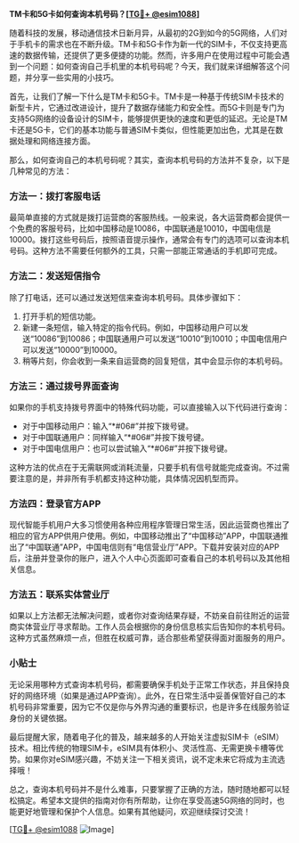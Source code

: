 **TM卡和5G卡如何查询本机号码？[[TG💪+ @esim1088](https://t.me/s/esim1088)]**

随着科技的发展，移动通信技术日新月异，从最初的2G到如今的5G网络，人们对于手机卡的需求也在不断升级。TM卡和5G卡作为新一代的SIM卡，不仅支持更高速的数据传输，还提供了更多便捷的功能。然而，许多用户在使用过程中可能会遇到一个问题：如何查询自己手机里的本机号码呢？今天，我们就来详细解答这个问题，并分享一些实用的小技巧。

首先，让我们了解一下什么是TM卡和5G卡。TM卡是一种基于传统SIM卡技术的新型卡片，它通过改进设计，提升了数据存储能力和安全性。而5G卡则是专门为支持5G网络的设备设计的SIM卡，能够提供更快的速度和更低的延迟。无论是TM卡还是5G卡，它们的基本功能与普通SIM卡类似，但性能更加出色，尤其是在数据处理和网络连接方面。

那么，如何查询自己的本机号码呢？其实，查询本机号码的方法并不复杂，以下是几种常见的方法：

### 方法一：拨打客服电话

最简单直接的方式就是拨打运营商的客服热线。一般来说，各大运营商都会提供一个免费的客服号码，比如中国移动是10086，中国联通是10010，中国电信是10000。拨打这些号码后，按照语音提示操作，通常会有专门的选项可以查询本机号码。这种方法不需要任何额外的工具，只需一部能正常通话的手机即可完成。

### 方法二：发送短信指令

除了打电话，还可以通过发送短信来查询本机号码。具体步骤如下：
1. 打开手机的短信功能。
2. 新建一条短信，输入特定的指令代码。例如，中国移动用户可以发送“10086”到10086；中国联通用户可以发送“10010”到10010；中国电信用户可以发送“10000”到10000。
3. 稍等片刻，你会收到一条来自运营商的回复短信，其中会显示你的本机号码。

### 方法三：通过拨号界面查询

如果你的手机支持拨号界面中的特殊代码功能，可以直接输入以下代码进行查询：
- 对于中国移动用户：输入“*#06#”并按下拨号键。
- 对于中国联通用户：同样输入“*#06#”并按下拨号键。
- 对于中国电信用户：也可以尝试输入“*#06#”并按下拨号键。

这种方法的优点在于无需联网或消耗流量，只要手机有信号就能完成查询。不过需要注意的是，并非所有手机都支持这种功能，具体情况因机型而异。

### 方法四：登录官方APP

现代智能手机用户大多习惯使用各种应用程序管理日常生活，因此运营商也推出了相应的官方APP供用户使用。例如，中国移动推出了“中国移动”APP，中国联通推出了“中国联通”APP，中国电信则有“电信营业厅”APP。下载并安装对应的APP后，注册并登录你的账户，进入个人中心页面即可查看自己的本机号码以及其他相关信息。

### 方法五：联系实体营业厅

如果以上方法都无法解决问题，或者你对查询结果存疑，不妨亲自前往附近的运营商实体营业厅寻求帮助。工作人员会根据你的身份信息核实后告知你的本机号码。这种方式虽然麻烦一点，但胜在权威可靠，适合那些希望获得面对面服务的用户。

### 小贴士

无论采用哪种方式查询本机号码，都需要确保手机处于正常工作状态，并且保持良好的网络环境（如果是通过APP查询）。此外，在日常生活中妥善保管好自己的本机号码非常重要，因为它不仅是你与外界沟通的重要标识，也是许多在线服务验证身份的关键依据。

最后提醒大家，随着电子化的普及，越来越多的人开始关注虚拟SIM卡（eSIM）技术。相比传统的物理SIM卡，eSIM具有体积小、灵活性高、无需更换卡槽等优势。如果你对eSIM感兴趣，不妨关注一下相关资讯，说不定未来它将成为主流选择哦！

总之，查询本机号码并不是什么难事，只要掌握了正确的方法，随时随地都可以轻松搞定。希望本文提供的指南对你有所帮助，让你在享受高速5G网络的同时，也能更好地管理和保护个人信息。如果有其他疑问，欢迎继续探讨交流！

[[TG💪+ @esim1088](https://t.me/s/esim1088) ![Image](https://i.postimg.cc/4NQfJmqS/Snipaste-2025-05-13-00-14-12.png)]